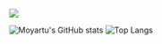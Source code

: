 ![](https://komarev.com/ghpvc/?username=your-github-username&style=flat-square&color=004643)


![Moyartu's GitHub stats](https://github-readme-stats.vercel.app/api?username=moyartumanley&show_icons=true&theme=catppuccin_latte&show=reviews,discussions_started,discussions_answered,prs_merged,prs_merged_percentage) ![Top Langs](https://github-readme-stats.vercel.app/api/top-langs/?username=moyartumanley&hide_progress=true&langs_count=10)
